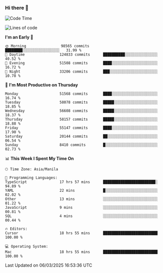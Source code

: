 ### Hi there 👋

<!--START_SECTION:waka-->
![Code Time](http://img.shields.io/badge/Code%20Time-5%2C912%20hrs%2016%20mins-blue)

![Lines of code](https://img.shields.io/badge/From%20Hello%20World%20I%27ve%20Written-118.9%20million%20lines%20of%20code-blue)

**I'm an Early 🐤** 

```text
🌞 Morning                98565 commits       ████████░░░░░░░░░░░░░░░░░   31.99 % 
🌆 Daytime                124833 commits      ██████████░░░░░░░░░░░░░░░   40.52 % 
🌃 Evening                51508 commits       ████░░░░░░░░░░░░░░░░░░░░░   16.72 % 
🌙 Night                  33206 commits       ███░░░░░░░░░░░░░░░░░░░░░░   10.78 % 
```
📅 **I'm Most Productive on Thursday** 

```text
Monday                   51568 commits       ████░░░░░░░░░░░░░░░░░░░░░   16.74 % 
Tuesday                  58078 commits       █████░░░░░░░░░░░░░░░░░░░░   18.85 % 
Wednesday                56608 commits       █████░░░░░░░░░░░░░░░░░░░░   18.37 % 
Thursday                 58157 commits       █████░░░░░░░░░░░░░░░░░░░░   18.88 % 
Friday                   55147 commits       ████░░░░░░░░░░░░░░░░░░░░░   17.90 % 
Saturday                 20144 commits       ██░░░░░░░░░░░░░░░░░░░░░░░   06.54 % 
Sunday                   8410 commits        █░░░░░░░░░░░░░░░░░░░░░░░░   02.73 % 
```


📊 **This Week I Spent My Time On** 

```text
🕑︎ Time Zone: Asia/Manila

💬 Programming Languages: 
TypeScript               17 hrs 57 mins      ████████████████████████░   94.89 % 
YAML                     22 mins             █░░░░░░░░░░░░░░░░░░░░░░░░   02.02 % 
Other                    13 mins             ░░░░░░░░░░░░░░░░░░░░░░░░░   01.22 % 
JavaScript               9 mins              ░░░░░░░░░░░░░░░░░░░░░░░░░   00.81 % 
SQL                      4 mins              ░░░░░░░░░░░░░░░░░░░░░░░░░   00.44 % 

🔥 Editors: 
Cursor                   18 hrs 55 mins      █████████████████████████   100.00 % 

💻 Operating System: 
Mac                      18 hrs 55 mins      █████████████████████████   100.00 % 
```


 Last Updated on 06/03/2025 16:53:36 UTC
<!--END_SECTION:waka-->


<!--
**rad182/rad182** is a ✨ _special_ ✨ repository because its `README.md` (this file) appears on your GitHub profile.

Here are some ideas to get you started:

- 🔭 I’m currently working on ...
- 🌱 I’m currently learning ...
- 👯 I’m looking to collaborate on ...
- 🤔 I’m looking for help with ...
- 💬 Ask me about ...
- 📫 How to reach me: ...
- 😄 Pronouns: ...
- ⚡ Fun fact: ...
-->
